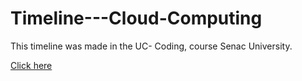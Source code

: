 # Timeline---Cloud-Computing

This timeline was made in the UC- Coding, course Senac University. 


[Click here](https://www.collidu.com/media/catalog/product/img/2/9/2928c1bcc0bbbffa649acc5b59ebf62a97d069cf3826ed8a0ad5b09a8c4be62c/history-of-cloud-computing-slide1.png)
